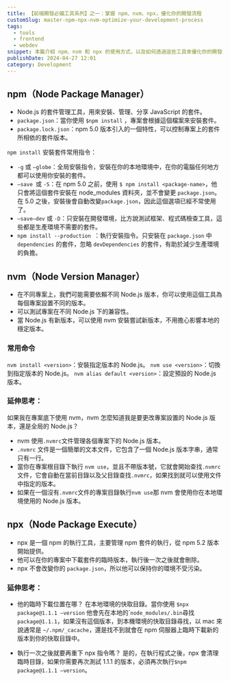 ```yaml
---
title: 【前端開發必備工具系列】之一：掌握 npm、nvm、npx，優化你的開發流程
customSlug: master-npm-npx-nvm-optimize-your-development-process
tags:
  - tools
  - frontend
  - webdev
snippet: 本篇介紹 npm、nvm 和 npx 的使用方式，以及如何透過這些工具來優化你的開發流程。
publishDate: 2024-04-27 12:01
category: Development
---
```


## npm（Node Package Manager）

- Node.js 的套件管理工具，用來安裝、管理、分享 JavaScript 的套件。
- `package.json`：當你使用 `$npm install` ，專案會根據這個檔案來安裝套件。
- `package.lock.json`：npm 5.0 版本引入的一個特性，可以控制專案上的套件所相依的套件版本。

`npm install` 安裝套件常用指令：
  - `-g` 或 `—globe`：全局安裝指令，安裝在你的本地環境中，在你的電腦任何地方都可以使用你安裝的套件。
  - `—save `或 `-S`：在 npm 5.0 之前，使用 `$ npm install <package-name>`，他只會將這個套件安裝在 node_modules 資料夾，並不會變更 `package.json`。在 5.0 之後，安裝後會自動改變`package.json`，因此這個選項已經不常使用了。
  - `—save—dev` 或 `-D`：只安裝在開發環境，比方說測試框架、程式碼檢查工具，這些都是生產環境不需要的套件。
  - `npm install --production `：執行安裝指令。只安裝在 `package.json` 中 `dependencies` 的套件，忽略 `devDependencies` 的套件，有助於減少生產環境的負擔。

## nvm（Node Version Manager）

- 在不同專案上，我們可能需要依賴不同 Node.js 版本，你可以使用這個工具為每個專案設置不同的版本。
- 可以測試專案在不同 Node.js 下的兼容性。
- 當 Node.js 有新版本，可以使用 nvm 安裝嘗試新版本，不用擔心影響本地的穩定版本。

### 常用命令
`nvm install <version>`：安裝指定版本的 Node.js。
`nvm use <version>`：切換到指定版本的 Node.js。
`nvm alias default <version>`：設定預設的 Node.js 版本。

### 延伸思考：

如果我在專案底下使用 nvm，nvm 怎麼知道我是要更改專案設置的 Node.js 版本，還是全局的 Node.js？

- nvm 使用`.nvmrc`文件管理各個專案下的 Node.js 版本。
- `.nvmrc` 文件是一個簡單的文本文件，它包含了一個 Node.js 版本字串，通常只有一行。
- 當你在專案根目錄下執行 `nvm use`，並且不帶版本號，它就會開始查找`.nvmrc`文件，它會自動在當前目錄以及父目錄查找`.nvmrc`，如果找到就可以使用文件中指定的版本。
- 如果在一個沒有`.nvmrc`文件的專案目錄執行`nvm use`那 nvm 會使用你在本地環境使用的 Node.js 版本。

## npx（Node Package Execute）

- npx 是一個 npm 的執行工具，主要管理 npm 套件的執行，從 npm 5.2 版本開始提供。
- 他可以在你的專案中下載套件的臨時版本，執行後一次之後就會刪除。
- npx 不會改變你的 `package.json`，所以他可以保持你的環境不受污染。

### 延伸思考：

- 他的臨時下載位置在哪？
在本地環境的快取目錄。當你使用 `$npx package@1.1.1 —version` 他會先在本地的\``node_modules/.bin`尋找`package@1.1.1`，如果沒有這個版本，到本機環境的快取目錄尋找，以 mac 來說通常是 `~/.npm/_cacache`，還是找不到就會在 npm 伺服器上臨時下載新的版本到你的快取目錄中。

- 執行一次之後就要再重下 npx 指令嗎？
是的，在執行程式之後，npx 會清理臨時目錄，如果你需要再次測試 1.1.1 的版本，必須再次執行`$npm package@1.1.1 —version`。